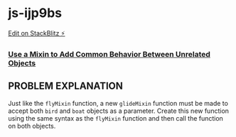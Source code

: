 # js-ijp9bs

[Edit on StackBlitz ⚡️](https://stackblitz.com/edit/js-ijp9bs)

### [Use a Mixin to Add Common Behavior Between Unrelated Objects](https://www.freecodecamp.org/learn/javascript-algorithms-and-data-structures/object-oriented-programming/use-a-mixin-to-add-common-behavior-between-unrelated-objects)

## PROBLEM EXPLANATION
Just like the `flyMixin` function, a new `glideMixin` function must be made to accept both `bird` and `boat` objects as a parameter.  Create this new function using the same syntax as the `flyMixin` function and then call the function on both objects.

